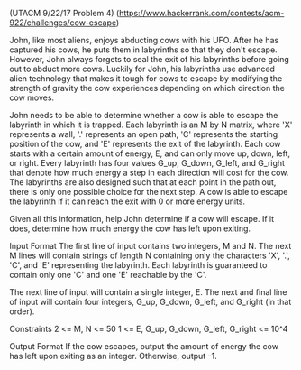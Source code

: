 (UTACM 9/22/17 Problem 4)
(https://www.hackerrank.com/contests/acm-922/challenges/cow-escape)

John, like most aliens, enjoys abducting cows with his UFO. After he has captured his cows, he puts them in labyrinths so that they don't escape. However, John always forgets to seal the exit of his labyrinths before going out to abduct more cows. Luckily for John, his labyrinths use advanced alien technology that makes it tough for cows to escape by modifying the strength of gravity the cow experiences depending on which direction the cow moves.

John needs to be able to determine whether a cow is able to escape the labyrinth in which it is trapped. Each labyrinth is an M by N matrix, where 'X' represents a wall, '.' represents an open path, 'C' represents the starting position of the cow, and 'E' represents the exit of the labyrinth. Each cow starts with a certain amount of energy, E, and can only move up, down, left, or right. Every labyrinth has four values G_up, G_down, G_left, and G_right that denote how much energy a step in each direction will cost for the cow. The labyrinths are also designed such that at each point in the path out, there is only one possible choice for the next step. A cow is able to escape the labyrinth if it can reach the exit with 0 or more energy units.

Given all this information, help John determine if a cow will escape. If it does, determine how much energy the cow has left upon exiting.

Input Format
The first line of input contains two integers, M and N. The next M lines will contain strings of length N containing only the characters 'X', '.', 'C', and 'E' representing the labyrinth. Each labyrinth is guaranteed to contain only one 'C' and one 'E' reachable by the 'C'.

The next line of input will contain a single integer, E. The next and final line of input will contain four integers, G_up, G_down, G_left, and G_right (in that order).

Constraints
2 <= M, N <= 50
1 <= E, G_up, G_down, G_left, G_right <= 10^4

Output Format
If the cow escapes, output the amount of energy the cow has left upon exiting as an integer. Otherwise, output -1.
